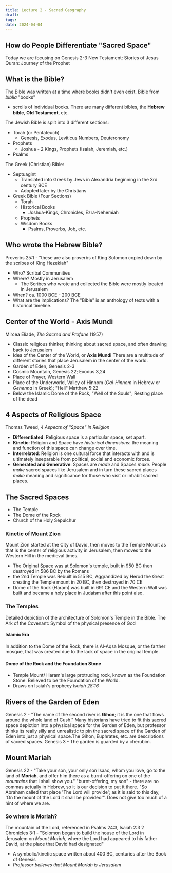 ```yaml
---
title: Lecture 2 - Sacred Geography
draft: 
tags: 
date: 2024-04-04
---
```

## How do People Differentiate "Sacred Space"
Today we are focusing on Genesis 2-3
New Testament: Stories of Jesus
Quran: Journey of the Prophet

## What is the Bible?
The Bible was written at a time where books didn't even exist.  Bible from *biblia* "books"
- scrolls of individual books.
There are many different bibles, the **Hebrew bible**, **Old Testament**, etc.

The Jewish Bible is split into 3 different sections:
- Torah (or Pentateuch)
	- Genesis, Exodus, Leviticus Numbers, Deuteronomy
- Prophets
	- Joshua - 2 Kings, Prophets (Isaiah, Jeremiah, etc.)
- Psalms

The Greek (Christian) Bible:
- Septuagint
	- Translated into Greek by Jews in Alexandria beginning in the 3rd century BCE
	- Adopted later by the Christians
- Greek Bible (Four Sections)
	- Torah
	- Historical Books
		- Joshua-Kings, Chronicles, Ezra-Nehemiah
	- Prophets
	- Wisdom Books
		- Psalms, Proverbs, Job, etc.
## Who wrote the Hebrew Bible?
Proverbs 25:1 - "these are also proverbs of King Solomon copied down by the scribes of King Hezekiah"
- Who? Scribal Communities
- Where? Mostly in Jerusalem
	- The Scribes who wrote and collected the Bible were mostly located in Jerusalem
- When? ca. 1000 BCE - 200 BCE
- What are the implications? The "Bible" is an anthology of texts with a historical timeline.
## Center of the World - Axis Mundi
Mircea Eliade, *The Sacred and Profane* (1957)
- Classic religious thinker, thinking about sacred space, and often drawing back to Jerusalem
- Idea of the Center of the World, or **Axis Mundi**
There are a multitude of different stories that place Jerusalem in the center of the world.
- Garden of Eden, Genesis 2-3
- Cosmic Mountain, Genesis 22; Exodus 3,24
- Place of Prayer, Western Wall
- Place of the Underworld, Valley of Hinnom (*Gai-Hinnom* in Hebrew or *Gehenna* in Greek); "Hell" Matthew 5:22
- Below the Islamic Dome of the Rock, "Well of the Souls"; Resting place of the dead
## 4 Aspects of Religious Space
Thomas Tweed, *4 Aspects of "Space" in Religion*
- **Differentiated**: Religious space is a particular space, set apart.
- **Kinetic**: Religion and Space have *historical dimensions*: the meaning and function of this space can change over time.
- **Interrelated**: Religion is one cultural force that interacts with and is ultimately inseparable from political, social and economic forces.
- **Generated and Generative**: Spaces are *made* and Spaces *make*. People *make* sacred spaces like Jerusalem and in turn these sacred places *make* meaning and significance for those who visit or inhabit sacred places.
## The Sacred Spaces
- The Temple
- The Dome of the Rock
- Church of the Holy Sepulchur
### Kinetic of Mount Zion
Mount Zion started at the City of David, then moves to the Temple Mount as that is the center of religious activity in Jerusalem, then moves to the Western Hill in the medieval times.
- The Original Space was at Solomon's temple, built in 950 BC then destroyed in 586 BC by the Romans
- the 2nd Temple was Rebuilt in 515 BC, Aggrandized by Herod the Great creating the Temple mount in 20 BC, then destroyed in 70 CE
- Dome of the Rock (Haram) was built in 691 CE and the Western Wall was built and became a holy place in Judaism after this point also.
### The Temples
Detailed depiction of the architecture of Solomon's Temple in the Bible.
The Ark of the Covenant: Symbol of the physical presence of God
#### Islamic Era
In addition to the Dome of the Rock, there is Al-Aqsa Mosque, or the farther mosque, that was created due to the lack of space in the original temple.
#### Dome of the Rock and the Foundation Stone
- Temple Mount/ Haram's large protruding rock, known as the Foundation Stone. Believed to be the Foundation of the World.
- Draws on Isaiah's prophecy *Isaiah 28:16*
## Rivers of the Garden of Eden
Genesis 2 - "The name of the second river is **Gihon**; it is the one that flows around the whole land of Cush."
Many historians have tried to fit this sacred space depiction into a physical space for the Garden of Eden, but professor thinks its really silly and unrealistic to pin the sacred space of the Garden of Eden into just a physical space.The Gihon, Euphrates, etc. are descriptions of sacred spaces.
Genesis 3 -  The garden is guarded by a cherubim.
## Mount Mariah
Genesis 22 - "Take your son, your only son Isaac, whom you love, go to the land of **Moriah**, and offer him there as a burnt-offering on one of the *mountains* that I shall show you."
"burnt-offering, my son" - there are no commas actually in Hebrew, so it is our decision to put it there.
"So Abraham called that place 'The Lord will provide'; as it is said to this day, 'On the mount of the Lord it shall be provided'". Does not give too much of a hint of where we are.
### So where is Moriah?
The mountain of the Lord, referenced in Psalms 24:3, Isaiah 2:3
2 Chronicles 3:1 - "Solomon began to build the house of the Lord in Jerusalem on *Mount Moriah*, where the Lord had appeared to his father David, at the place that David had designated"
- A symbolic/kinetic space written about 400 BC, centuries after the Book of Genesis
- *Professor believes that Mount Moriah is Jerusalem*